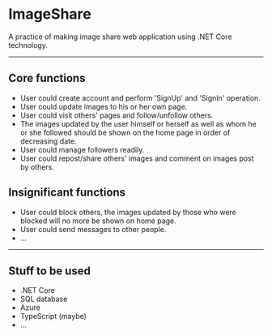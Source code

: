 # ImageShare
A practice of making image share web application using .NET Core technology.

-----

## Core functions

- User could create account and perform 'SignUp' and 'SignIn' operation.
- User could update images to his or her own page.
- User could visit others' pages and follow/unfollow others.
- The images updated by the user himself or herself as well as whom he or she followed should be shown on the home page in order of decreasing date.
- User could manage followers readily.
- User could repost/share others' images and comment on images post by others.

## Insignificant functions

- User could block others, the images updated by those who were blocked will no more be shown on home page.
- User could send messages to other people.
- ...

-----

## Stuff to be used

- .NET Core
- SQL database
- Azure
- TypeScript (maybe)
- ...